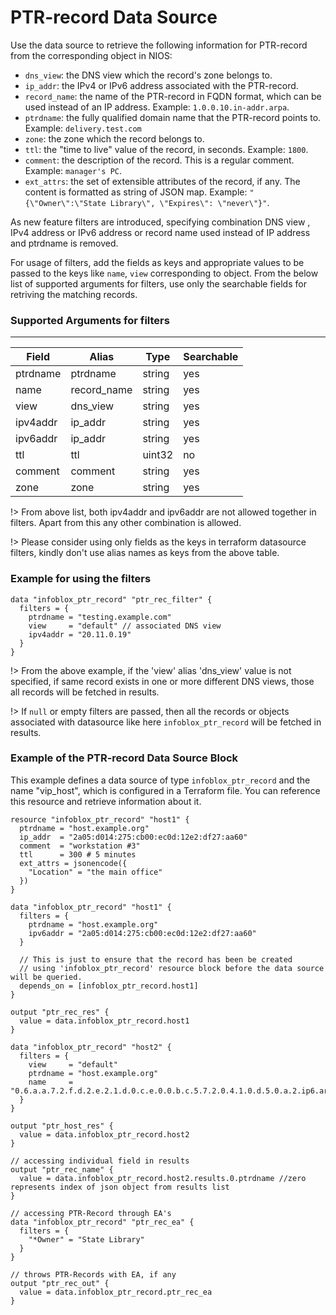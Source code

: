 # PTR-record Data Source

Use the data source to retrieve the following information for PTR-record from the corresponding object in NIOS:

* `dns_view`: the DNS view which the record's zone belongs to.
* `ip_addr`: the IPv4 or IPv6 address associated with the PTR-record.
* `record_name`: the name of the PTR-record in FQDN format, which can be used instead of an IP address. Example: `1.0.0.10.in-addr.arpa`.
* `ptrdname`: the fully qualified domain name that the PTR-record points to. Example: `delivery.test.com`
* `zone`: the zone which the record belongs to.
* `ttl`: the "time to live" value of the record, in seconds. Example: `1800`.
* `comment`: the description of the record. This is a regular comment. Example: `manager's PC`.
* `ext_attrs`: the set of extensible attributes of the record, if any. The content is formatted as string of JSON map. Example: `"{\"Owner\":\"State Library\", \"Expires\": \"never\"}"`.

As new feature filters are introduced, specifying combination DNS view , IPv4 address or IPv6 address or record name used instead of IP address
and ptrdname is removed.

For usage of filters, add the fields as keys and appropriate values to be passed to the keys like `name`, `view` corresponding to object.
From the below list of supported arguments for filters,  use only the searchable fields for retriving the matching records.

### Supported Arguments for filters

-----
| Field    | Alias        | Type   | Searchable |
|----------|--------------|--------|------------|
| ptrdname | ptrdname     | string | yes        |
| name     | record_name  | string | yes        |
| view     | dns_view     | string | yes        |
| ipv4addr | ip_addr      | string | yes        |
| ipv6addr | ip_addr      | string | yes        |
| ttl      | ttl          | uint32 | no         |
| comment  | comment      | string | yes        |
| zone     | zone         | string | yes        |

!> From above list, both ipv4addr and ipv6addr are not allowed together in filters. Apart from this any other combination is allowed.

!> Please consider using only fields as the keys in terraform datasource filters, kindly don't use alias names as keys from the above table.

### Example for using the filters

```hcl
data "infoblox_ptr_record" "ptr_rec_filter" {
  filters = {
    ptrdname = "testing.example.com"
    view     = "default" // associated DNS view
    ipv4addr = "20.11.0.19"
  }
}
```

!> From the above example, if the 'view' alias 'dns_view' value is not specified, if same record exists in one or more different DNS views, those
all records will be fetched in results.

!> If `null` or empty filters are passed, then all the records or objects associated with datasource like here `infoblox_ptr_record` will be fetched in results.

### Example of the PTR-record Data Source Block

This example defines a data source of type `infoblox_ptr_record` and the name "vip_host", which is configured in a Terraform file.
You can reference this resource and retrieve information about it.

```hcl
resource "infoblox_ptr_record" "host1" {
  ptrdname = "host.example.org"
  ip_addr  = "2a05:d014:275:cb00:ec0d:12e2:df27:aa60"
  comment  = "workstation #3"
  ttl      = 300 # 5 minutes
  ext_attrs = jsonencode({
    "Location" = "the main office"
  })
}

data "infoblox_ptr_record" "host1" {
  filters = {
    ptrdname = "host.example.org"
    ipv6addr = "2a05:d014:275:cb00:ec0d:12e2:df27:aa60"
  }

  // This is just to ensure that the record has been be created
  // using 'infoblox_ptr_record' resource block before the data source will be queried.
  depends_on = [infoblox_ptr_record.host1]
}

output "ptr_rec_res" {
  value = data.infoblox_ptr_record.host1
}

data "infoblox_ptr_record" "host2" {
  filters = {
    view     = "default"
    ptrdname = "host.example.org"
    name     = "0.6.a.a.7.2.f.d.2.e.2.1.d.0.c.e.0.0.b.c.5.7.2.0.4.1.0.d.5.0.a.2.ip6.arpa"
  }
}

output "ptr_host_res" {
  value = data.infoblox_ptr_record.host2
}

// accessing individual field in results
output "ptr_rec_name" {
  value = data.infoblox_ptr_record.host2.results.0.ptrdname //zero represents index of json object from results list
}

// accessing PTR-Record through EA's
data "infoblox_ptr_record" "ptr_rec_ea" {
  filters = {
    "*Owner" = "State Library"
  }
}

// throws PTR-Records with EA, if any
output "ptr_rec_out" {
  value = data.infoblox_ptr_record.ptr_rec_ea
}
```
